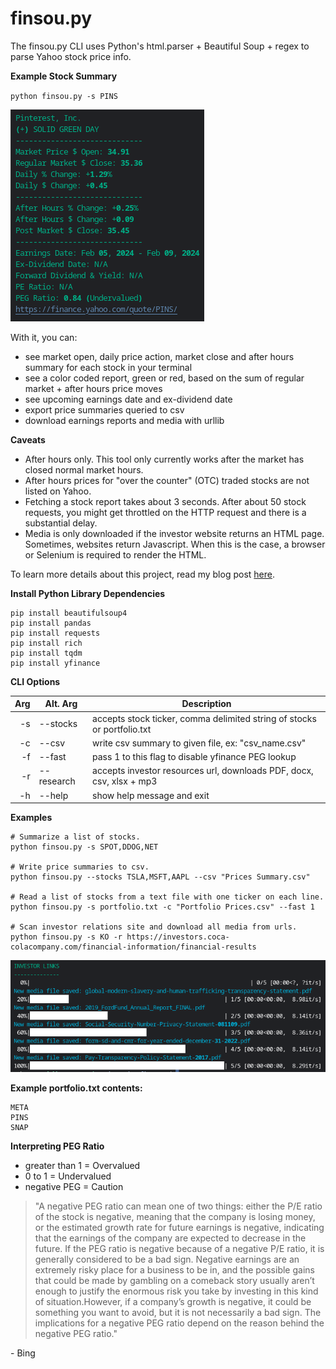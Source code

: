 # finsou.py

The finsou.py CLI uses Python's html.parser + Beautiful Soup + regex to parse Yahoo stock price info.

**Example Stock Summary**

`python finsou.py -s PINS`

![stock summary example](stock-summary-example.png "Fetch a Stock Summary")

With it, you can:
- see market open, daily price action, market close and after hours summary for each stock in your terminal
- see a color coded report, green or red, based on the sum of regular market + after hours price moves
- see upcoming earnings date and ex-dividend date
- export price summaries queried to csv
- download earnings reports and media with urllib

**Caveats**
- After hours only. This tool only currently works after the market has closed normal market hours.
- After hours prices for "over the counter" (OTC) traded stocks are not listed on Yahoo.
- Fetching a stock report takes about 3 seconds. After about 50 stock requests, you might get throttled on the HTTP request and there is a substantial delay.
- Media is only downloaded if the investor website returns an HTML page. Sometimes, websites return Javascript. When this is the case, a browser or Selenium is required to render the HTML.

To learn more details about this project, read my blog post [here](https://lofipython.com/making-a-yahoo-stock-price-summary-cli-with-python).


**Install Python Library Dependencies**
```
pip install beautifulsoup4
pip install pandas
pip install requests
pip install rich
pip install tqdm
pip install yfinance
```

**CLI Options**

| Arg  | Alt. Arg  | Description										                         |
|-----:|-----------|-----------------------------------------------------------------------------|
|   -s | --stocks  | accepts stock ticker, comma delimited string of stocks or portfolio.txt     |
|   -c | --csv     | write csv summary to given file, ex: "csv_name.csv"                         |
|   -f | --fast| pass 1 to this flag to disable yfinance PEG lookup       |
|   -r | --research| accepts investor resources url, downloads PDF, docx, csv, xlsx + mp3        |
|   -h | --help    | show help message and exit  						                         |

**Examples**
```
# Summarize a list of stocks.
python finsou.py -s SPOT,DDOG,NET

# Write price summaries to csv.
python finsou.py --stocks TSLA,MSFT,AAPL --csv "Prices Summary.csv"

# Read a list of stocks from a text file with one ticker on each line.
python finsou.py -s portfolio.txt -c "Portfolio Prices.csv" --fast 1

# Scan investor relations site and download all media from urls.
python finsou.py -s KO -r https://investors.coca-colacompany.com/financial-information/financial-results
```

![media download example](media-download-example.png "Download Financial Reports and Media")


**Example portfolio.txt contents:**
```
META
PINS
SNAP
```

**Interpreting PEG Ratio**
- greater than 1 = Overvalued
- 0 to 1 = Undervalued
- negative PEG = Caution

> "A negative PEG ratio can mean one of two things:
either the P/E ratio of the stock is negative, meaning that the company is losing money,
or
the estimated growth rate for future earnings is negative,
indicating that the earnings of the company are expected to decrease in the future.
If the PEG ratio is negative because of a negative P/E ratio, it is generally
considered to be a bad sign. Negative earnings are an extremely risky place for
a business to be in, and the possible gains that could be made by gambling
on a comeback story usually aren’t enough to justify the enormous risk you
take by investing in this kind of situation.However, if a company’s growth is negative, it could be something you want to avoid, but it is not necessarily a bad sign.
The implications for a negative PEG ratio depend on the reason behind the negative PEG ratio."

\- Bing
